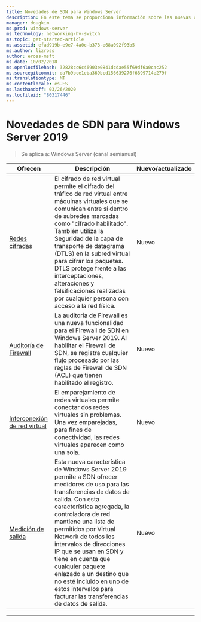 ```yaml
---
title: Novedades de SDN para Windows Server
description: En este tema se proporciona información sobre las nuevas características de redes definidas por software para Windows Server 1709
manager: dougkim
ms.prod: windows-server
ms.technology: networking-hv-switch
ms.topic: get-started-article
ms.assetid: efad919b-e9e7-4a0c-b373-e68a092f93b5
ms.author: lizross
author: eross-msft
ms.date: 10/02/2018
ms.openlocfilehash: 32828cc6c46903e0841dcdae55f69df6a0cac252
ms.sourcegitcommit: da7b9bce1eba369bcd156639276f6899714e279f
ms.translationtype: MT
ms.contentlocale: es-ES
ms.lasthandoff: 03/26/2020
ms.locfileid: "80317446"
---
```

# <a name="whats-new-in-sdn-for-windows-server-2019"></a>Novedades de SDN para Windows Server 2019

>Se aplica a: Windows Server (canal semianual)


|                         **Ofrecen**                          |                                                                                                                                                                                         **Descripción**                                                                                                                                                                                         | **Nuevo/actualizado** |
|--------------------------------------------------------------|-------------------------------------------------------------------------------------------------------------------------------------------------------------------------------------------------------------------------------------------------------------------------------------------------------------------------------------------------------------------------------------------------|-----------------|
| [Redes cifradas](vnet-encryption/sdn-vnet-encryption.md) | El cifrado de red virtual permite el cifrado del tráfico de red virtual entre máquinas virtuales que se comunican entre sí dentro de subredes marcadas como "cifrado habilitado". También utiliza la Seguridad de la capa de transporte de datagrama (DTLS) en la subred virtual para cifrar los paquetes. DTLS protege frente a las interceptaciones, alteraciones y falsificaciones realizadas por cualquier persona con acceso a la red física. |       Nuevo       |
|    [Auditoría de Firewall](security/sdn-firewall-auditing.md)    |                                                                                            La auditoría de Firewall es una nueva funcionalidad para el Firewall de SDN en Windows Server 2019. Al habilitar el Firewall de SDN, se registra cualquier flujo procesado por las reglas de Firewall de SDN (ACL) que tienen habilitado el registro.                                                                                            |       Nuevo       |
| [Interconexión de red virtual](vnet-peering/sdn-vnet-peering.md)  |                                                                                                                      El emparejamiento de redes virtuales permite conectar dos redes virtuales sin problemas. Una vez emparejadas, para fines de conectividad, las redes virtuales aparecen como una sola.                                                                                                                      |       Nuevo       |
|           [Medición de salida](manage/sdn-egress.md)            |                  Esta nueva característica de Windows Server 2019 permite a SDN ofrecer medidores de uso para las transferencias de datos de salida. Con esta característica agregada, la controladora de red mantiene una lista de permitidos por Virtual Network de todos los intervalos de direcciones IP que se usan en SDN y tiene en cuenta que cualquier paquete enlazado a un destino que no esté incluido en uno de estos intervalos para facturar las transferencias de datos de salida.                   |       Nuevo       |

---



